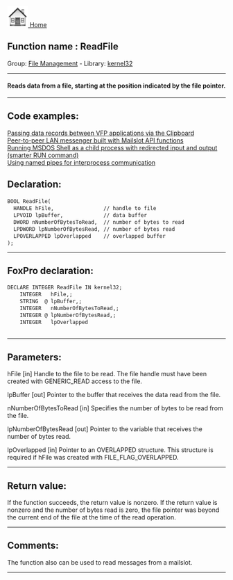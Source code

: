 [<img src="../../images/home.png"> Home ](https://github.com/VFPX/Win32API)  

## Function name : ReadFile
Group: [File Management](../../functions_group.md#File_Management)  -  Library: [kernel32](../../../libraries.md#kernel32)  
***  


#### Reads data from a file, starting at the position indicated by the file pointer.
***  


## Code examples:
[Passing data records between VFP applications via the Clipboard](../../samples/sample_346.md)  
[Peer-to-peer LAN messenger built with Mailslot API functions](../../samples/sample_410.md)  
[Running MSDOS Shell as a child process with redirected input and output (smarter RUN command)](../../samples/sample_477.md)  
[Using named pipes for interprocess communication](../../samples/sample_522.md)  

## Declaration:
```foxpro  
BOOL ReadFile(
  HANDLE hFile,                // handle to file
  LPVOID lpBuffer,             // data buffer
  DWORD nNumberOfBytesToRead,  // number of bytes to read
  LPDWORD lpNumberOfBytesRead, // number of bytes read
  LPOVERLAPPED lpOverlapped    // overlapped buffer
);  
```  
***  


## FoxPro declaration:
```foxpro  
DECLARE INTEGER ReadFile IN kernel32;
	INTEGER   hFile,;
	STRING  @ lpBuffer,;
	INTEGER   nNumberOfBytesToRead,;
	INTEGER @ lpNumberOfBytesRead,;
	INTEGER   lpOverlapped
  
```  
***  


## Parameters:
hFile 
[in] Handle to the file to be read. The file handle must have been created with GENERIC_READ access to the file. 

lpBuffer 
[out] Pointer to the buffer that receives the data read from the file. 

nNumberOfBytesToRead 
[in] Specifies the number of bytes to be read from the file. 

lpNumberOfBytesRead 
[out] Pointer to the variable that receives the number of bytes read. 

lpOverlapped 
[in] Pointer to an OVERLAPPED structure. This structure is required if hFile was created with FILE_FLAG_OVERLAPPED.   
***  


## Return value:
If the function succeeds, the return value is nonzero. If the return value is nonzero and the number of bytes read is zero, the file pointer was beyond the current end of the file at the time of the read operation. 
  
***  


## Comments:
The function also can be used to read messages from a mailslot.  
  
***  

